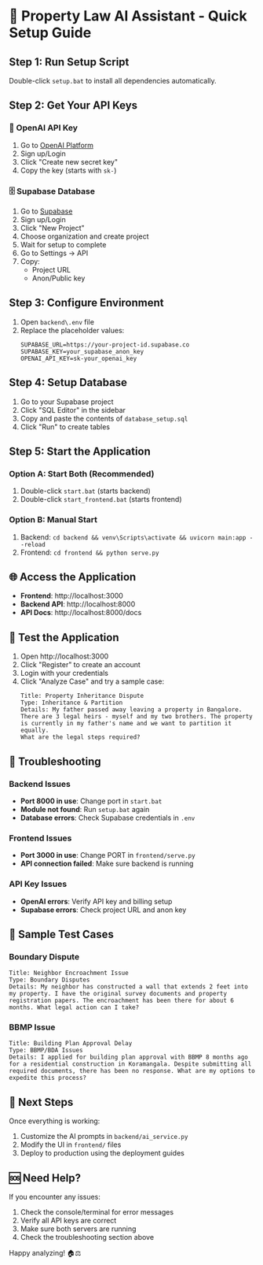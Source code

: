 # 🚀 Property Law AI Assistant - Quick Setup Guide

## Step 1: Run Setup Script
Double-click `setup.bat` to install all dependencies automatically.

## Step 2: Get Your API Keys

### 🔑 OpenAI API Key
1. Go to [OpenAI Platform](https://platform.openai.com/api-keys)
2. Sign up/Login
3. Click "Create new secret key"
4. Copy the key (starts with `sk-`)

### 🗄️ Supabase Database
1. Go to [Supabase](https://supabase.com)
2. Sign up/Login
3. Click "New Project"
4. Choose organization and create project
5. Wait for setup to complete
6. Go to Settings → API
7. Copy:
   - Project URL
   - Anon/Public key

## Step 3: Configure Environment
1. Open `backend\.env` file
2. Replace the placeholder values:
   ```
   SUPABASE_URL=https://your-project-id.supabase.co
   SUPABASE_KEY=your_supabase_anon_key
   OPENAI_API_KEY=sk-your_openai_key
   ```

## Step 4: Setup Database
1. Go to your Supabase project
2. Click "SQL Editor" in the sidebar
3. Copy and paste the contents of `database_setup.sql`
4. Click "Run" to create tables

## Step 5: Start the Application

### Option A: Start Both (Recommended)
1. Double-click `start.bat` (starts backend)
2. Double-click `start_frontend.bat` (starts frontend)

### Option B: Manual Start
1. Backend: `cd backend && venv\Scripts\activate && uvicorn main:app --reload`
2. Frontend: `cd frontend && python serve.py`

## 🌐 Access the Application
- **Frontend**: http://localhost:3000
- **Backend API**: http://localhost:8000
- **API Docs**: http://localhost:8000/docs

## 🧪 Test the Application
1. Open http://localhost:3000
2. Click "Register" to create an account
3. Login with your credentials
4. Click "Analyze Case" and try a sample case:
   ```
   Title: Property Inheritance Dispute
   Type: Inheritance & Partition
   Details: My father passed away leaving a property in Bangalore. 
   There are 3 legal heirs - myself and my two brothers. The property 
   is currently in my father's name and we want to partition it equally. 
   What are the legal steps required?
   ```

## 🔧 Troubleshooting

### Backend Issues
- **Port 8000 in use**: Change port in `start.bat`
- **Module not found**: Run `setup.bat` again
- **Database errors**: Check Supabase credentials in `.env`

### Frontend Issues
- **Port 3000 in use**: Change PORT in `frontend/serve.py`
- **API connection failed**: Make sure backend is running

### API Key Issues
- **OpenAI errors**: Verify API key and billing setup
- **Supabase errors**: Check project URL and anon key

## 📝 Sample Test Cases

### Boundary Dispute
```
Title: Neighbor Encroachment Issue
Type: Boundary Disputes
Details: My neighbor has constructed a wall that extends 2 feet into my property. I have the original survey documents and property registration papers. The encroachment has been there for about 6 months. What legal action can I take?
```

### BBMP Issue
```
Title: Building Plan Approval Delay
Type: BBMP/BDA Issues
Details: I applied for building plan approval with BBMP 8 months ago for a residential construction in Koramangala. Despite submitting all required documents, there has been no response. What are my options to expedite this process?
```

## 🎯 Next Steps
Once everything is working:
1. Customize the AI prompts in `backend/ai_service.py`
2. Modify the UI in `frontend/` files
3. Deploy to production using the deployment guides

## 🆘 Need Help?
If you encounter any issues:
1. Check the console/terminal for error messages
2. Verify all API keys are correct
3. Make sure both servers are running
4. Check the troubleshooting section above

Happy analyzing! 🏠⚖️